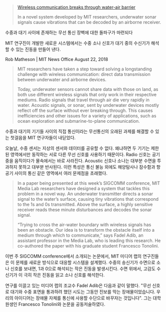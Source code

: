 



> [Wireless communication breaks through water-air barrier](http://news.mit.edu/2018/wireless-communication-through-water-air-0822)   
>
> In a novel system developed by MIT researchers, underwater sonar signals cause vibrations that can be decoded by an airborne receiver.

   

수중과 대기 사이에 존재하는 무선 통신 장벽에 대한 돌파구가 마련되다     

MIT 연구진이 개발한 새로운 시스템에서는 수중 소나 신호가 대기 중의 수신기가 해석할 수 있는 진동을 만들어 낸다.   



Rob Matheson | MIT News Office 
August 22, 2018   



> MIT researchers have taken a step toward solving a longstanding challenge with wireless communication: direct data transmission between underwater and airborne devices.   
>
> Today, underwater sensors cannot share data with those on land, as both use different wireless signals that only work in their respective mediums. Radio signals that travel through air die very rapidly in water. Acoustic signals, or sonar, sent by underwater devices mostly reflect off the surface without ever breaking through. This causes inefficiencies and other issues for a variety of applications, such as ocean exploration and submarine-to-plane communication.   

   

수중과 대기의 기기들 사이의 직접 통신이라는 무선통신의 오래된 과제를 해결할 수 있는 첫걸음을 MIT 연구자들이 내딛었다.   



오늘날, 수중 센서는 지상의 센서와 데이터를 공유할 수 없다. 왜냐하면 두 기기는 제한된 영역에서만 동작하는 서로 다른 무선 신호를 사용하기 때문이다. Radio 신호는 공기 중을 움직이다가 물속에서는 바로 사라진다. Acoustic 신호나 소나는 대부분 수면을 투과하지 못하고 대부분 반사된다. 이런 특성은 통신 불능 외에도 해양탐사나 잠수함과 항공기 사이의 통신 같은 영역에서 여러 문제점을 초래했다.   



> In a paper being presented at this week’s SIGCOMM conference, MIT Media Lab researchers have designed a system that tackles this problem in a novel way. An underwater transmitter directs a sonar signal to the water’s surface, causing tiny vibrations that correspond to the 1s and 0s transmitted. Above the surface, a highly sensitive receiver reads these minute disturbances and decodes the sonar signal.   
>
> “Trying to cross the air-water boundary with wireless signals has been an obstacle. Our idea is to transform the obstacle itself into a medium through which to communicate,” says Fadel Adib, an assistant professor in the Media Lab, who is leading this research. He co-authored the paper with his graduate student Francesco Tonolini.   

   

이번 주 SIGCOMM conference에서 소개되는 논문에서, MIT 미디어 랩의 연구진들은 이 문제를 새로운 방식으로 대응할 시스템을 설계했다. 수중의 송신기가 수면으로 소나 신호를 보내면, 1과 0으로 해석되는 작은 진동을 발생시킨다. 수면 위에서,  고감도 수신기가 이 극히 작은 진동을 읽고 소나 신호를 해석한다.   



연구를 이끌고 있는 미디어 랩의 조교수 Fadel Adib은 다음과 같이 말했다. "무선 신호로 대기와 수중 표면을 통과하려 했던 시도는 그동안 진보를 막는 장애물이었습니다. 우리의 아이디어는 장애물 자체를 통신에 사용할 수단으로 바꾸자는 것입니다". 그는 대학원생인  Francesco Tonolini와 논문을 공동저술하였다.   





